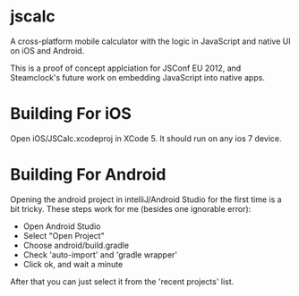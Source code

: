 jscalc
======

A cross-platform mobile calculator with the logic in JavaScript and native UI on iOS and Android.

This is a proof of concept applciation for JSConf EU 2012, and Steamclock's future work on embedding JavaScript into native apps.


Building For iOS
================

Open iOS/JSCalc.xcodeproj in XCode 5. It should run on any ios 7 device.


Building For Android
====================

Opening the android project in intelliJ/Android Studio for the first time is a bit tricky.
These steps work for me (besides one ignorable error):
* Open Android Studio
* Select "Open Project"
* Choose android/build.gradle
* Check 'auto-import' and 'gradle wrapper'
* Click ok, and wait a minute

After that you can just select it from the 'recent projects' list.

